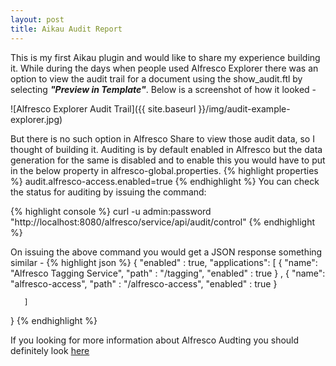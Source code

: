 ```yaml
---
layout: post
title: Aikau Audit Report
---
```


This is my first Aikau plugin and would like to share my experience building it. While during the days when people used Alfresco Explorer there was an option to view the audit trail for a document using the show_audit.ftl by selecting ***"Preview in Template"***.
Below is a screenshot of how it looked - 

![Alfresco Explorer Audit Trail]({{ site.baseurl }}/img/audit-example-explorer.jpg)

But there is no such option in Alfresco Share to view those audit data, so I thought of building it. Auditing is by default enabled in Alfresco but the data generation for the same is disabled and to enable this you would have to put in the below property in alfresco-global.properties.
{% highlight properties %}
        audit.alfresco-access.enabled=true
{% endhighlight %}
You can check the status for auditing by issuing the command:

{% highlight console %}
        curl -u admin:password "http://localhost:8080/alfresco/service/api/audit/control"
{% endhighlight %}

On issuing the above command you would get a JSON response something similar -
{% highlight json %}
    {
       "enabled" : true,
       "applications": 
       [
          {
             "name": "Alfresco Tagging Service",
             "path" : "/tagging",
             "enabled" : true
          }
             ,
          {
             "name": "alfresco-access",
             "path" : "/alfresco-access",
             "enabled" : true
          }
             
       ]
}
{% endhighlight %}

If you looking for more information about Alfresco Audting you should definitely look [here](http://docs.alfresco.com/5.0/concepts/audit-intro.html)




